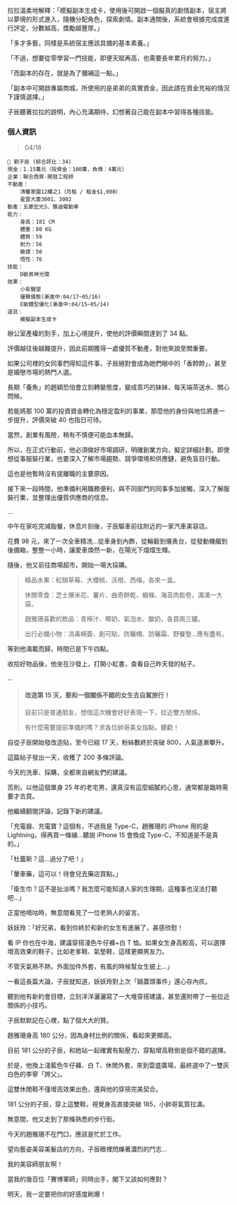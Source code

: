 拉拉溫柔地解釋：「模擬副本生成卡，使用後可開啟一個擬真的劇情副本，宿主將以夢境的形式進入，隨機分配角色，探索劇情。副本通關後，系統會根據完成度進行評定，分數越高，獎勵越豐厚。」  

「多才多藝，同樣是系統宿主應該具備的基本素養。」  

「不過，想要從零學習一門技能，即便天賦再高，也需要長年累月的努力。」  

「而副本的存在，就是為了彌補這一點。」  

「副本中可開啟專屬商城，所使用的是弟弟的真實資金，因此請在資金充裕的情況下謹慎選擇。」  

子辰聽著拉拉的說明，內心充滿期待，幻想著自己能在副本中習得各種技能。  

### 個人資訊  
> 04/18
```
📰 劉子辰 (綜合評比：34)  
現金：1.15萬元（投資金：100萬，負債：4萬元）  
企業：聯合商貿-開發工程師  
不動產：
    清馨家園12樓之1（月租 / 租金$1,000）  
    星雲大廈3001、3002
動產：五菱宏光S、雅迪電動車  
能力：  
    身高：181 CM  
    體重：80 KG  
    體質：59  
    耐力：56  
    敏捷：50  
    悟性：76  
技能：  
    D級男神光環 
效果：
    小有聲望  
    優雅儀態(漸進中:04/17~05/16)  
    E級體型優化(漸進中:04/15~05/14)  
道具：
    模擬副本生成卡
```  

辦公室產權的到手，加上心境提升，使他的評價瞬間達到了 34 點。  

評價越往後越難提升，因此前期獲得一處優質不動產，對他來說至關重要。  

如果公司裡的女同事們得知這件事，子辰絕對會成為她們眼中的「香餑餑」，甚至是婚戀市場的熱門人選。  

長期「養魚」的趙穎恐怕會立刻轉變態度，變成乖巧的妹妹，每天端茶送水、關心問候。  

若能將那 100 萬的投資資金轉化為穩定盈利的事業，那麼他的身份與地位將進一步提升，評價突破 40 也指日可待。  

當然，創業有風險，稍有不慎便可能血本無歸。  

所以，在正式行動前，他必須做好市場調研，明確創業方向，擬定詳細計劃。即使想從事服裝行業，也要深入了解市場趨勢、競爭環境和供應鏈，避免盲目行動。  

這也是他暫時沒有提離職的主要原因。  

接下來一段時間，他準備利用職務便利，與不同部門的同事多加接觸，深入了解服裝行業，並整理出優質供應商的信息。  

...  

中午在家吃完減脂餐，休息片刻後，子辰驅車前往附近的一家汽車美容店。  

花費 98 元，來了一次全車精洗...從車身到內飾，從輪轂到儀表台，從發動機艙到後備箱，整整一小時，讓愛車煥然一新，在陽光下熠熠生輝。  

隨後，他又前往商場超市，開始一場大採購。  

>精品水果：紅顏草莓、大櫻桃、沃柑、西梅，各來一盒。  
>
>休閒零食：芝士爆米花、薯片、曲奇餅乾、蝦條、海苔肉鬆卷，滿滿一大袋。  
>
>趙雅珊喜歡的飲品：青檸汁、椰奶、氣泡水、酸奶，各買兩三罐。  
>
>出行必備小物：消毒棉簽、創可貼、防曬帽、防曬霜、野餐墊...應有盡有。  

等到他滿載而歸，時間已是下午四點。  

收拾好物品後，他坐在沙發上，打開小紅書，查看自己昨天發的帖子。  

...  

> #### 改造第 15 天，要和一個關係不錯的女生去自駕旅行！  
>  
> 目前只是普通朋友，想借這次機會好好表現一下，拉近雙方關係。  
>  
> 有什麼需要提前準備的嗎？求各位帥哥美女指點，聽勸！  

自從子辰開始發改造貼，至今已經 17 天，粉絲數終於突破 800，人氣逐漸攀升。  

這篇帖子發出一天，收穫了 200 多條評論。  

今天的洗車、採購，全都來自網友們的建議。  

否則，以他這個單身 25 年的老宅男，還真沒有這麼細膩的心思，通常都是臨時需要才去買。  

他繼續翻閱評論，記錄下新的建議。  

「充電器、充電寶？這個有，不過我是 Type-C，趙雅珊的 iPhone 用的是 Lightning，得再買一條線...聽說 iPhone 15 會換成 Type-C，不知道是不是真的。」  

「杜蕾斯？這...過分了吧！」  

「暈車藥，這可以！待會兒去藥店買點。」  

「衛生巾？這不是扯淡嗎？我怎麼可能知道人家的生理期，這種事也沒法打聽吧...」  

正當他嘀咕時，無意間看見了一位老熟人的留言。  

妖妖玲：「好兄弟，看到你終於和新的女生有進展了，甚感欣慰！  

看 IP 你也在中海，建議穿搭淺色牛仔褲+白 T 恤。如果女生身高較高，可以選擇增高效果的鞋子，比如老爹鞋、氣墊鞋，這樣更顯男友力。  

不管天氣熱不熱，外面加件外套，有風的時候幫女生披上...」  

一看這長篇大論，子辰就知道，妖妖玲對上次「鍋蓋頭事件」還心存內疚。  

聽到他有新約會目標，立刻洋洋灑灑寫了一大堆穿搭建議，甚至還附帶了一些拉近關係的小技巧。  

子辰默默記在心裡，點了個大大的贊。  

趙雅珊身高 180 公分，因為身材比例的關係，看起來更顯高。  

目前 181 公分的子辰，和她站一起確實有點壓力，穿點增高鞋倒是個不錯的選擇。  

於是，他換上淺藍色牛仔褲、白 T、休閒外套，來到雲盛廣場，最終選中了一雙灰白色的李寧「誇父」。  

這雙休閒鞋不僅增高效果出色，還與他的穿搭完美契合。  

181 公分的子辰，穿上這雙鞋，視覺身高直接突破 185，小帥哥氣質拉滿。  

無意間，他又走到了那條熟悉的步行街。  

今天的趙雅珊不在門口，應該是忙於工作。  

望向藝姿美容美髮店的方向，子辰眼裡閃爍著濃烈的鬥志...  

我的美容師朋友啊！  

當我的幾百位「賽博軍師」同時出手，閣下又該如何應對？  

明天，我一定要把你的好感度刷爆！